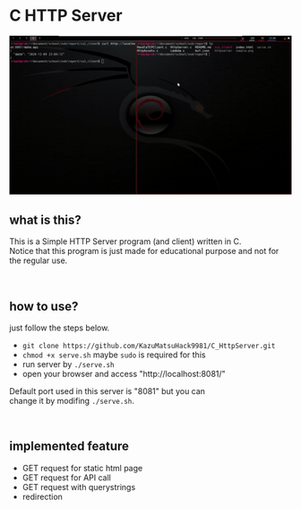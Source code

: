 # C HTTP Server

![](douga.gif)

## what is this?
This is a Simple HTTP Server program (and client) written in C.  
Notice that this program is just made for educational purpose and not for the regular use.  

<br/>

## how to use?
just follow the steps below.  
-	`git clone https://github.com/KazuMatsuHack9981/C_HttpServer.git`
-	`chmod +x serve.sh` maybe `sudo` is required for this
-	run server by `./serve.sh`
-	open your browser and access "http://localhost:8081/"  

Default port used in this server is "8081" but you can  
change it by modifing `./serve.sh`.

<br/>

## implemented feature
- GET request for static html page
- GET request for API call
- GET request with querystrings
- redirection
